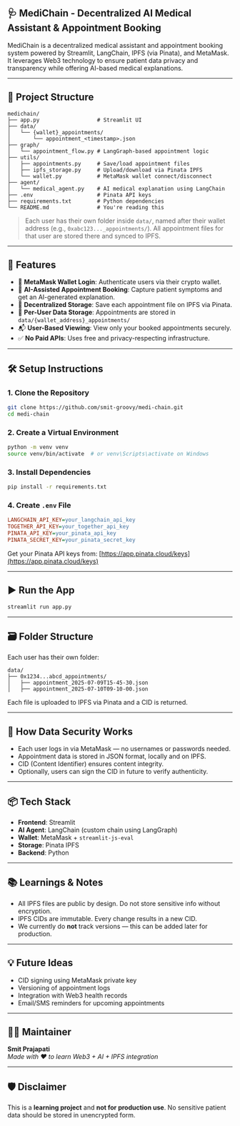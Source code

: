 ## 🩺 MediChain - Decentralized AI Medical Assistant & Appointment Booking

MediChain is a decentralized medical assistant and appointment booking system powered by Streamlit, LangChain, IPFS (via Pinata), and MetaMask. It leverages Web3 technology to ensure patient data privacy and transparency while offering AI-based medical explanations.

---

## 📁 Project Structure

```text
medichain/
├── app.py                  # Streamlit UI
├── data/
│   └── {wallet}_appointments/
│       └── appointment_<timestamp>.json
├── graph/
│   └── appointment_flow.py # LangGraph-based appointment logic
├── utils/
│   ├── appointments.py     # Save/load appointment files
│   ├── ipfs_storage.py     # Upload/download via Pinata IPFS
│   └── wallet.py           # MetaMask wallet connect/disconnect
├── agent/
│   └── medical_agent.py    # AI medical explanation using LangChain
├── .env                    # Pinata API keys
├── requirements.txt        # Python dependencies
└── README.md               # You're reading this
```

> Each user has their own folder inside `data/`, named after their wallet address (e.g., `0xabc123..._appointments/`). All appointment files for that user are stored there and synced to IPFS.

---

## 🚀 Features

- 🔐 **MetaMask Wallet Login**: Authenticate users via their crypto wallet.
- 📅 **AI-Assisted Appointment Booking**: Capture patient symptoms and get an AI-generated explanation.
- 💾 **Decentralized Storage**: Save each appointment file on IPFS via Pinata.
- 📂 **Per-User Data Storage**: Appointments are stored in `data/{wallet_address}_appointments/`
- 📬 **User-Based Viewing**: View only your booked appointments securely.
- ✅ **No Paid APIs**: Uses free and privacy-respecting infrastructure.

---

## 🛠️ Setup Instructions

### 1. Clone the Repository

```bash
git clone https://github.com/smit-groovy/medi-chain.git
cd medi-chain
```

### 2. Create a Virtual Environment

```bash
python -m venv venv
source venv/bin/activate  # or venv\Scripts\activate on Windows
```

### 3. Install Dependencies

```bash
pip install -r requirements.txt
```

### 4. Create `.env` File

```ini
LANGCHAIN_API_KEY=your_langchain_api_key
TOGETHER_API_KEY=your_together_api_key
PINATA_API_KEY=your_pinata_api_key
PINATA_SECRET_KEY=your_pinata_secret_key
```

Get your Pinata API keys from: [https://app.pinata.cloud/keys](https://app.pinata.cloud/keys)

---

## ▶️ Run the App

```bash
streamlit run app.py
```

---

## 🗃 Folder Structure

Each user has their own folder:

```
data/
├── 0x1234...abcd_appointments/
│   ├── appointment_2025-07-09T15-45-30.json
│   ├── appointment_2025-07-10T09-10-00.json
```

Each file is uploaded to IPFS via Pinata and a CID is returned.

---

## 🔐 How Data Security Works

- Each user logs in via MetaMask — no usernames or passwords needed.
- Appointment data is stored in JSON format, locally and on IPFS.
- CID (Content Identifier) ensures content integrity.
- Optionally, users can sign the CID in future to verify authenticity.

---

## 📦 Tech Stack

- **Frontend**: Streamlit
- **AI Agent**: LangChain (custom chain using LangGraph)
- **Wallet**: MetaMask + `streamlit-js-eval`
- **Storage**: Pinata IPFS
- **Backend**: Python

---

## 📚 Learnings & Notes

- All IPFS files are public by design. Do not store sensitive info without encryption.
- IPFS CIDs are immutable. Every change results in a new CID.
- We currently do **not** track versions — this can be added later for production.

---

## 💡 Future Ideas

- CID signing using MetaMask private key
- Versioning of appointment logs
- Integration with Web3 health records
- Email/SMS reminders for upcoming appointments

---

## 👨‍💻 Maintainer

**Smit Prajapati**  
_Made with ❤️ to learn Web3 + AI + IPFS integration_

---

## 🛡 Disclaimer

This is a **learning project** and **not for production use**. 
No sensitive patient data should be stored in unencrypted form.